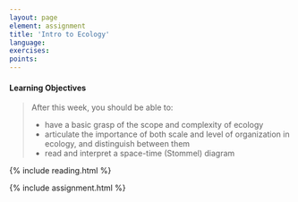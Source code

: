 ```yaml
---
layout: page
element: assignment
title: 'Intro to Ecology'
language:
exercises:
points:
---
```


#### Learning Objectives

> After this week, you should be able to:
>
> - have a basic grasp of the scope and complexity of ecology 
> - articulate the importance of both scale and level of organization in ecology, and distinguish between them
> - read and interpret a space-time (Stommel) diagram

{% include reading.html %}

{% include assignment.html %}
